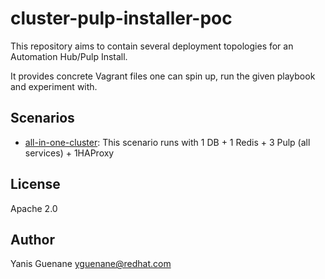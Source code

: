 # cluster-pulp-installer-poc

This repository aims to contain several deployment topologies for an Automation Hub/Pulp Install.

It provides concrete Vagrant files one can spin up, run the given playbook and experiment with.


## Scenarios

  * [all-in-one-cluster](all-in-one-cluster/README.md): This scenario runs with 1 DB + 1 Redis + 3 Pulp (all services) + 1HAProxy

## License

Apache 2.0

## Author

Yanis Guenane  <yguenane@redhat.com>
